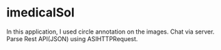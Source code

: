 # imedicalSol

In this application, 
I used circle annotation on the images. 
Chat via server.
Parse Rest API(JSON) using ASIHTTPRequest.
